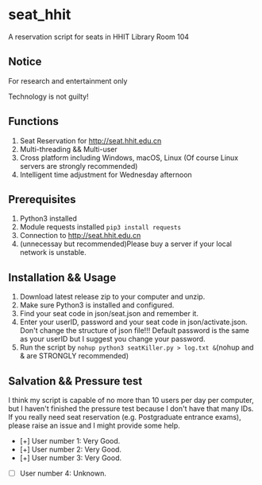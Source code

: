 # seat_hhit

A reservation script for seats in HHIT Library Room 104

## Notice 
For research and entertainment only

Technology is not guilty!

## Functions
1. Seat Reservation for http://seat.hhit.edu.cn
2. Multi-threading && Multi-user
3. Cross platform including Windows, macOS, Linux (Of course Linux servers are strongly recommended)
4. Intelligent time adjustment for Wednesday afternoon

## Prerequisites
1. Python3 installed
2. Module requests installed
```pip3 install requests```
3. Connection to http://seat.hhit.edu.cn
4. (unnecessay but recommended)Please buy a server if your local network is unstable.

## Installation && Usage
1. Download latest release zip to your computer and unzip.
2. Make sure Python3 is installed and configured. 
3. Find your seat code in json/seat.json and remember it.
4. Enter your userID, password and your seat code in json/activate.json. Don't change the structure of json file!!! Default password is the same as your userID but I suggest you change your password.
5. Run the script by ```nohup python3 seatKiller.py > log.txt &```(nohup and & are STRONGLY recommended)

## Salvation && Pressure test
I think my script is capable of no more than 10 users per day per computer, but I haven't finished the pressure test because I don't have that many IDs.
If you really need seat reservation (e.g. Postgraduate entrance exams), please raise an issue and I might provide some help. 
- [+] User number 1: Very Good.
- [+] User number 2: Very Good.
- [+] User number 3: Very Good.
- [ ] User number 4: Unknown.
